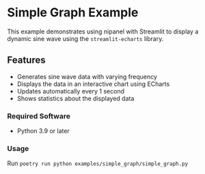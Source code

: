 # Simple Graph Example

This example demonstrates using nipanel with Streamlit to display a dynamic sine wave using the `streamlit-echarts` library.

## Features

- Generates sine wave data with varying frequency
- Displays the data in an interactive chart using ECharts
- Updates automatically every 1 second
- Shows statistics about the displayed data

### Required Software

- Python 3.9 or later

### Usage

Run `poetry run python examples/simple_graph/simple_graph.py`
